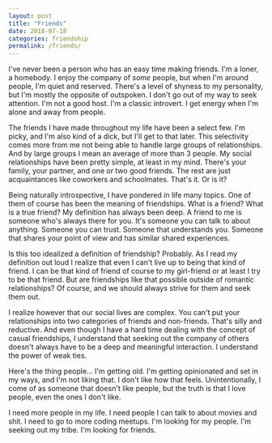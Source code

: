 ```yaml
---
layout: post
title: "Friends"
date: 2018-07-18
categories: friendship
permalink: /friends/
---
```


I've never been a person who has an easy time making friends. I'm a loner, a homebody. I enjoy the company of _some_ people, but when I'm around people, I'm quiet and reserved. There's a level of shyness to my personality, but I'm mostly the opposite of outspoken. I don't go out of my way to seek attention. I'm not a good host. I'm a classic introvert. I get energy when I'm alone and away from people.

The friends I have made throughout my life have been a select few. I'm picky, and I'm also kind of a dick, but I'll get to that later. This selectivity comes more from me not being able to handle large groups of relationships. And by large groups I mean an average of more than 3 people. My social relationships have been pretty simple, at least in my mind. There's your family, your partner, and one or two good friends. The rest are just acquaintances like coworkers and schoolmates. That's it. Or is it?

Being naturally introspective, I have pondered in life many topics. One of them of course has been the meaning of friendships. What is a friend? What is a true friend? My definition has always been deep. A friend to me is someone who's always there for you. It's someone you can talk to about anything. Someone you can trust. Someone that understands you. Someone that shares your point of view and has similar shared experiences.

Is this too idealized a definition of friendship? Probably. As I read my definition out loud I realize that even I can't live up to being that kind of friend. I can be that kind of friend of course to my girl-friend or at least I try to be that friend. But are friendships like that possible outside of romantic relationships? Of course, and we should always strive for them and seek them out.

I realize however that our social lives are complex. You can't put your relationships into two categories of friends and non-friends. That's silly and reductive. And even though I have a hard time dealing with the concept of casual friendships, I understand that seeking out the company of others doesn't always have to be a deep and meaningful interaction. I understand the power of weak ties.

Here's the thing people... I'm getting old. I'm getting opinionated and set in my ways, and I'm not liking that. I don't like how that feels. Unintentionally, I come of as someone that doesn't like people, but the truth is that I love people, even the ones I don't like.

I need more people in my life. I need people I can talk to about movies and shit. I need to go to more coding meetups. I'm looking for my people. I'm seeking out my tribe. I'm looking for friends.
